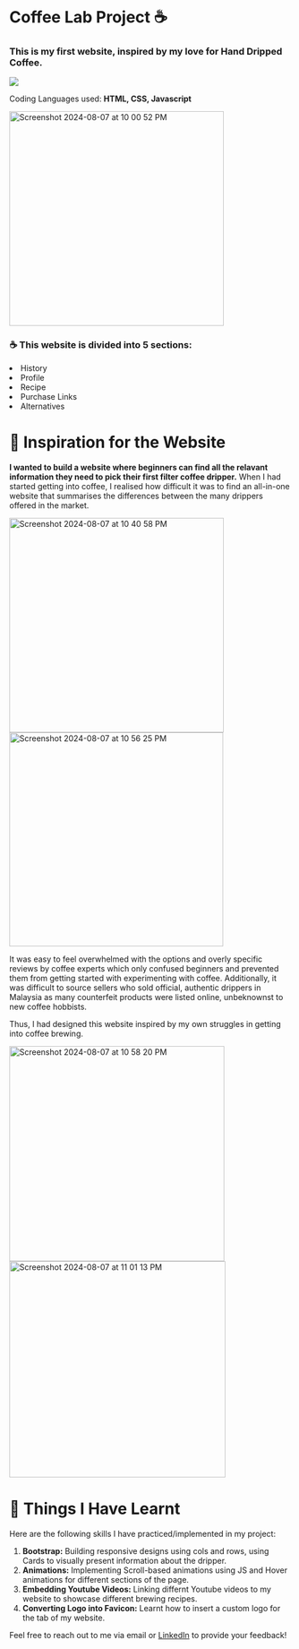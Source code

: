 <h1>Coffee Lab Project ☕️</h1>

<h3>This is my first website, inspired by my love for Hand Dripped Coffee.</h3>

  <a href="https://skillicons.dev">
    <img src="https://skillicons.dev/icons?i=html,css,js" />
  </a>

<p>Coding Languages used: <strong>HTML, CSS, Javascript</strong></p>

<img width="383" alt="Screenshot 2024-08-07 at 10 00 52 PM" src="https://github.com/user-attachments/assets/ebae9da4-6353-4d1f-b1b4-304bb7bcde59">

<h3>☕️ This website is divided into 5 sections:</h3>
<li>History</li>
<li>Profile</li>
<li>Recipe</li>
<li>Purchase Links</li>
<li>Alternatives</li>

<h1>🌟 Inspiration for the Website</h1>
<p>
<strong>I wanted to build a website where beginners can find all the relavant information they need to pick their first filter coffee dripper.</strong>
When I had started getting into coffee, I realised how difficult it was to find an all-in-one website that summarises the differences between
the many drippers offered in the market.</p>

<p float="left">
  <img width="383" alt="Screenshot 2024-08-07 at 10 40 58 PM" src="https://github.com/user-attachments/assets/9fb2e413-592d-42f1-b4da-8c4c3b79f8f6">
  <img width="382" alt="Screenshot 2024-08-07 at 10 56 25 PM" src="https://github.com/user-attachments/assets/dd544c0a-f947-4613-9e15-61f0d43f8fd3">
</p>


<p>
It was easy to feel overwhelmed with the options and overly specific reviews by coffee experts 
which only confused beginners and prevented them from getting started with experimenting with coffee. Additionally, it was difficult to source sellers
who sold official, authentic drippers in Malaysia as many counterfeit products were listed online, unbeknownst to new coffee hobbists.
</p>

<p>Thus, I had designed this website inspired by my own struggles in getting into coffee brewing.</p>

<p float="left">
  <img width="384" alt="Screenshot 2024-08-07 at 10 58 20 PM" src="https://github.com/user-attachments/assets/229e261e-514f-4a11-bda5-30ded22811f5">
  <img width="386" alt="Screenshot 2024-08-07 at 11 01 13 PM" src="https://github.com/user-attachments/assets/7c6d8b02-d01e-49dd-9e6b-2916a8afb5e3">
</p>


<h1>🧠 Things I Have Learnt</h1>

<p>Here are the following skills I have practiced/implemented in my project:</p>

<ol>
  <li><strong>Bootstrap:</strong> Building responsive designs using cols and rows, using Cards to visually present information about the dripper.</li>
  <li><strong>Animations:</strong> Implementing Scroll-based animations using JS and Hover animations for different sections of the page.</li>
  <li><strong>Embedding Youtube Videos:</strong> Linking differnt Youtube videos to my website to showcase different brewing recipes.</li>
  <li><strong>Converting Logo into Favicon:</strong> Learnt how to insert a custom logo for the tab of my website.</li>
</ol>

<p>Feel free to reach out to me via email or <a href="https://www.linkedin.com/in/nicole-koh-sze-kyi-78691b220/">LinkedIn</a> to provide your feedback!</p>
